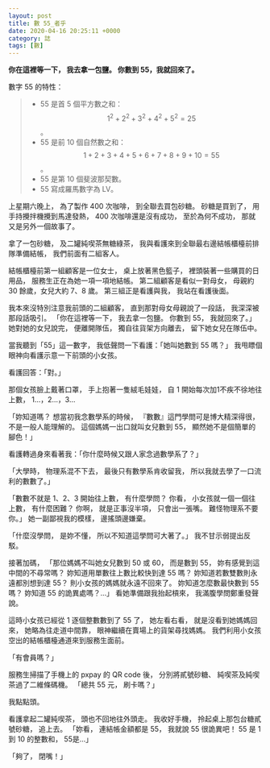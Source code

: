 ```yaml
---
layout: post
title: 數 55_者乎
date: 2020-04-16 20:25:11 +0000
category: 誌
tags: [數]
---
```


**你在這裡等一下，
我去拿一包鹽。
你數到 55，我就回來了。**

數字 55 的特性：
>- 55 是首 5 個平方數之和：$$1^2+2^2+3^2+4^2+5^2=25$$。
>- 55 是前 10 個自然數之和：$$1+2+3+4+5+6+7+8+9+10=55$$。
>- 55 是第 10 個斐波那契數。
>- 55 寫成羅馬數字為 LV。

<!--more-->

上星期六晚上，
為了製作 400 次咖啡，
到全聯去買包砂糖。
砂糖是買到了，
用手持攪拌機攪到馬達發熱，
400 次咖啡還是沒有成功，
至於為何不成功，
那就又是另外一個故事了。

拿了一包砂糖，
及二罐純喫茶無糖綠茶，
我與看護來到全聯最右邊結帳櫃檯前排隊準備結帳，
我們前面有二組客人。

結帳櫃檯前第一組顧客是一位女士，
桌上放著黑色籃子，
裡頭裝著一些購買的日用品，
服務生正在為她一項一項地結帳。
第二組顧客是看似一對母女，
母親約 30 餘歲，女兒大約 7、8 歲。
第三組正是看護與我，
我站在看護後面。

我本來沒特別注意我前頭的二組顧客，
直到那對母女母親說了一段話，
我深深被那段話吸引。
「你在這裡等一下，
我去拿一包鹽。
你數到 55，
我就回來了。」
她對她的女兒說完，
便離開隊伍，
獨自往貨架方向離去，
留下她女兒在隊伍中。

當我聽到「55」這一數字，
我低聲問一下看護：「她叫她數到 55 嗎？」
我甩瞟個眼神向看護示意一下前頭的小女孩。

看護回答：「對。」

那個女孩臉上戴著口罩，
手上抱著一隻絨毛娃娃，
自 1 開始每次加1不疾不徐地往上數，
1...，2...，3...

「妳知道嗎？
想當初我念數學系的時候，
『數數』這門學問可是博大精深得很，
不是一般人能理解的。
這個媽媽一出口就叫女兒數到 55，
顯然她不是個簡單的腳色！」

看護轉過身來看著我：「你什麼時候又跟人家念過數學系了？」

「大學時，
物理系混不下去，
最後只有數學系肯收留我，
所以我就去學了一口流利的數數了。」

「數數不就是 1、2、3 開始往上數，
有什麼學問？
你看，
小女孩就一個一個往上數，
有什麼困難？
你啊，
就是正事沒半項，
只會出一張嘴。
難怪物理系不要你。」
她一副鄙視我的模樣，
邊搖頭邊嫌棄。

「什麼沒學問，
是妳不懂，
所以不知道這學問可大著了。」
我不甘示弱提出反駁。

接著加碼，
「那位媽媽不叫她女兒數到 50 或 60，
而是數到 55，
妳有感覺到這中間的不尋常嗎？
妳知道用單數往上數比較快到達 55 嗎？
妳知道若數雙數則永遠都別想到達 55？
則小女孩的媽媽就永遠不回來了。
妳知道怎麼數最快數到 55 嗎？
妳知道 55 的詭異處嗎？...」
看她準備跟我抬起槓來，
我滿腹學問鄭重發聲說。

這時小女孩已經從 1 逐個整數數到了 55 了，
她左看右看，
就是沒看到她媽媽回來，
她略為往走道中間靠，
眼神繼續在賣場上的貨架尋找媽媽。
我們利用小女孩空出的結帳櫃檯通道來到服務生面前。

「有會員嗎？」

服務生掃描了手機上的 pxpay 的 QR code 後，
分別將貳號砂糖、
純喫茶及純喫茶過了二維條碼機。
「總共 55 元，
刷卡嗎？」

我點點頭。

看護拿起二罐純喫茶，
頭也不回地往外頭走。
我收好手機，
拎起桌上那包台糖貳號砂糖，
追上去。
「妳看，
連結帳金額都是 55，
我就說 55 很詭異吧！
55 是 1 到 10 的整數和，
55是...」

「夠了，
閉嘴！」
